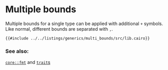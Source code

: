 # Multiple bounds

Multiple bounds for a single type can be applied with additional `+` symbols. Like normal, different bounds are separated with `,`.

```cairo, editable
{{#include ../../listings/generics/multi_bounds/src/lib.cairo}}
```

### See also:

[`core::fmt`][fmt] and [`trait`s][traits]

[fmt]: ../hello/print.md
[traits]: ../trait.md
